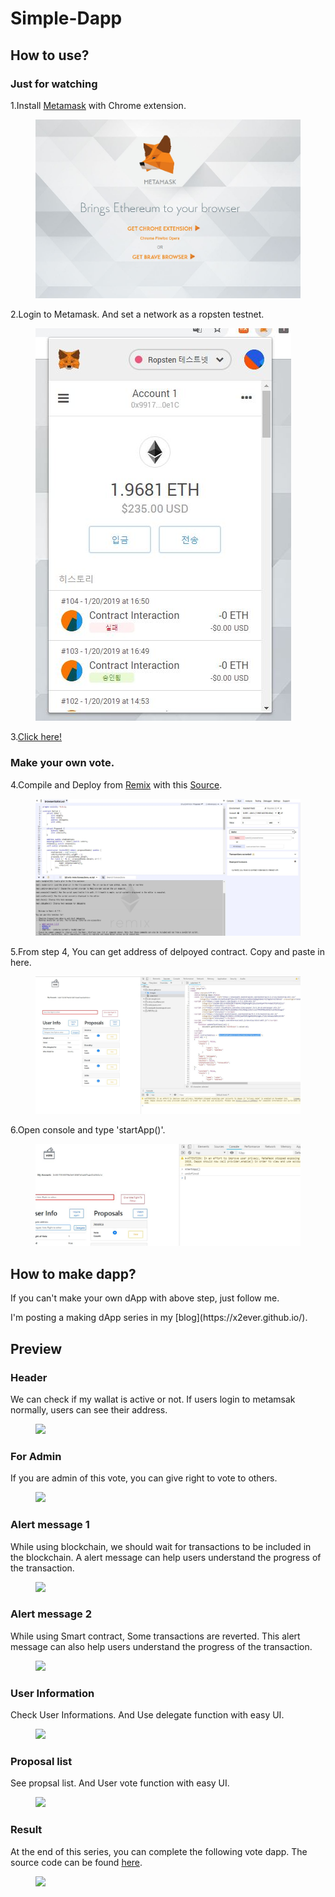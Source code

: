 # Simple-Dapp

## How to use?

### Just for watching

1.Install [Metamask](https://metamask.io/) with Chrome extension.

<figure>
	<a href="https://metamask.io/"><img src="images/metamask.png"></a>
</figure>

2.Login to Metamask. And set a network as a ropsten testnet.

<figure>
	<a href="https://metamask.io/"><img src="images/login_metamask.png"></a>
</figure>

3.[Click here!](https://x2ever.github.io/vote.html)

### Make your own vote.

4.Compile and Deploy from [Remix](https://remix.ethereum.org/) with this [Source](https://gist.github.com/x2ever/bbbfc522df6787291c0b2814d73fc581#file-ballot_0-5-2-sol).

<figure>
	<a href="https://metamask.io/"><img src="images/remix.png"></a>
</figure>

<script src="https://gist.github.com/x2ever/bbbfc522df6787291c0b2814d73fc581.js"></script>

5.From step 4, You can get address of delpoyed contract. Copy and paste in here.

<figure>
	<a href="https://x2ever.github.io/vote.html"><img src="images/contract_address.png"></a>
</figure>

6.Open console and type 'startApp()'.

<figure>
	<a href="https://x2ever.github.io/vote.html"><img src="images/startApp.png"></a>
</figure>


## How to make dapp?

<p>If you can't make your own dApp with above step, just follow me.</p>
<p>I'm posting a making dApp series in my [blog](https://x2ever.github.io/).</p>

## Preview

### Header

We can check if my wallat is active or not. If users login to metamsak normally, users can see their address.

<figure>
	<a href="https://x2ever.github.io//vote.html"><img src="https://x2ever.github.io//images/vote_dapp_header.png"></a>
</figure>

### For Admin

If you are admin of this vote, you can give right to vote to others.

<figure>
	<a href="https://x2ever.github.io//vote.html"><img src="https://x2ever.github.io//images/vote_dapp_admin.png"></a>
</figure>

### Alert message 1

While using blockchain, we should wait for transactions to be included in the blockchain. A alert message can help users understand the progress of the transaction.

<figure>
	<a href="https://x2ever.github.io//vote.html"><img src="https://x2ever.github.io//images/vote_dapp_alert.png"></a>
</figure>

### Alert message 2

While using Smart contract, Some transactions are reverted. This alert message can also help users understand the progress of the transaction.

<figure>
	<a href="https://x2ever.github.io//vote.html"><img src="https://x2ever.github.io//images/vote_dapp_alert2.png"></a>
</figure>

### User Information

Check User Informations. And Use delegate function with easy UI.

<figure>
	<a href="https://x2ever.github.io//vote.html"><img src="https://x2ever.github.io//images/vote_dapp_user.png"></a>
</figure>

### Proposal list

See propsal list. And User vote function with easy UI.

<figure>
	<a href="https://x2ever.github.io//vote.html"><img src="https://x2ever.github.io//images/vote_dapp_proposals.png"></a>
</figure>

### Result

At the end of this series, you can complete the following vote dapp. The source code can be found [here](https://github.com/x2ever/x2ever.github.io/vote.html).

<figure>
	<a href="https://x2ever.github.io//vote.html"><img src="https://x2ever.github.io//images/vote_dapp_capture.png"></a>
</figure>
